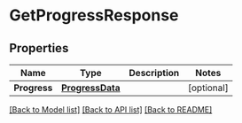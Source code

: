# GetProgressResponse

## Properties

Name | Type | Description | Notes
------------ | ------------- | ------------- | -------------
**Progress** | [**ProgressData**](ProgressData.md) |  | [optional] 

[[Back to Model list]](../README.md#documentation-for-models) [[Back to API list]](../README.md#documentation-for-api-endpoints) [[Back to README]](../README.md)



